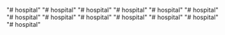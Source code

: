 "# hospital" 
"# hospital" 
"# hospital" 
"# hospital" 
"# hospital" 
"# hospital" 
"# hospital" 
"# hospital" 
"# hospital" 
"# hospital" 
"# hospital" 
"# hospital" 
"# hospital" 
